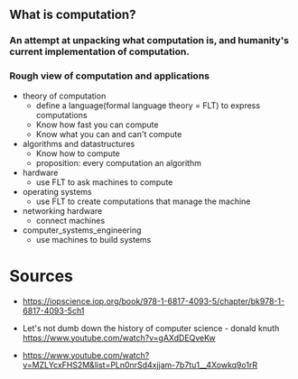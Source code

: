 ## What is computation?

### An attempt at unpacking what computation is, and humanity's current implementation of computation.  
### Rough view of computation and applications
* theory of computation
    * define a language(formal language theory = FLT) to express computations
    * Know how fast you can compute
    * Know what you can and can't compute
* algorithms and datastructures
    * Know how to compute
    * proposition: every computation an algorithm
* hardware
    * use FLT to ask machines to compute
* operating systems
    * use FLT to create computations that manage the machine
* networking hardware
    * connect machines
* computer_systems_engineering
    * use machines to build systems
    
# Sources
* https://iopscience.iop.org/book/978-1-6817-4093-5/chapter/bk978-1-6817-4093-5ch1

* Let's not dumb down the history of computer science - donald knuth 
    https://www.youtube.com/watch?v=gAXdDEQveKw

* https://www.youtube.com/watch?v=MZLYcxFHS2M&list=PLn0nrSd4xjjam-7b7tu1__4Xowkq9o1rR